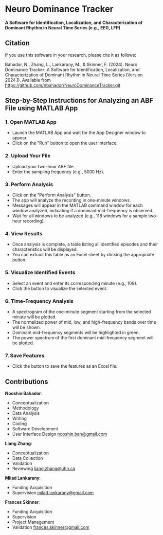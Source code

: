 # Neuro Dominance Tracker

**A Software for Identification, Localization, and Characterization of Dominant Rhythm in Neural Time Series (e.g., EEG, LFP)**



## Citation

If you use this software in your research, please cite it as follows:

Bahador, N., Zhang, L., Lankarany, M., & Skinner, F. (2024). Neuro Dominance Tracker: A Software for Identification, Localization, and Characterization of Dominant Rhythm in Neural Time Series (Version 2024.1). Available from https://github.com/nbahador/NeuroDominanceTracker.git



## Step-by-Step Instructions for Analyzing an ABF File using MATLAB App

### 1. Open MATLAB App
- Launch the MATLAB App and wait for the App Designer window to appear.
- Click on the "Run" button to open the user interface.

### 2. Upload Your File
- Upload your two-hour ABF file.
- Enter the sampling frequency (e.g., 5000 Hz).

### 3. Perform Analysis
- Click on the "Perform Analysis" button.
- The app will analyze the recording in one-minute windows.
- Messages will appear in the MATLAB command window for each window analyzed, indicating if a dominant mid-frequency is observed.
- Wait for all windows to be analyzed (e.g., 118 windows for a sample two-hour recording).

### 4. View Results
- Once analysis is complete, a table listing all identified episodes and their characteristics will be displayed.
- You can extract this table as an Excel sheet by clicking the appropriate button.

### 5. Visualize Identified Events
- Select an event and enter its corresponding minute (e.g., 109).
- Click the button to visualize the selected event.

### 6. Time-Frequency Analysis
- A spectrogram of the one-minute segment starting from the selected minute will be plotted.
- The normalized power of mid, low, and high-frequency bands over time will be shown.
- Dominant mid-frequency segments will be highlighted in green.
- The power spectrum of the first dominant mid-frequency segment will be plotted.

### 7. Save Features
- Click the button to save the features as an Excel file.



## Contributions

**Nooshin Bahador**: 
- Conceptualization
- Methodology
- Data Analysis
- Writing
- Coding
- Software Development
- User Interface Design
nooshin.bah@gmail.com

**Liang Zhang**: 
- Conceptualization
- Data Collection
- Validation
- Reviewing
liang.zhang@uhn.ca

**Milad Lankarany**: 
- Funding Acquisition
- Supervision
milad.lankarany@gmail.com

**Frances Skinner**: 
- Funding Acquisition
- Supervision
- Project Management
- Validation
frances.skinner@gmail.com

